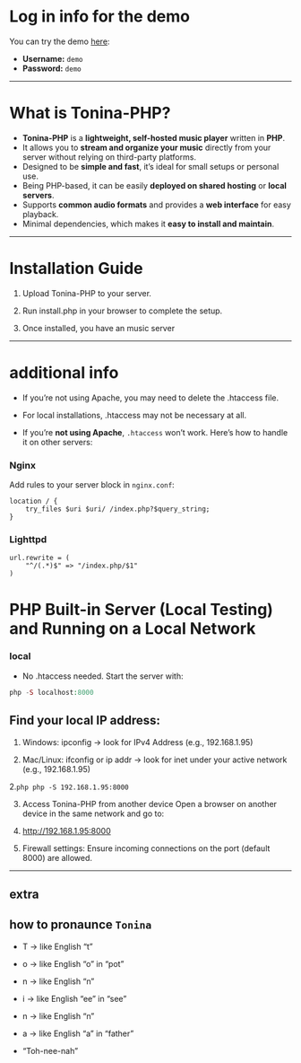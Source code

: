 # Log in info for the demo

You can try the demo [here](https://stuffbymax-playground.free.nf/):

* **Username:** `demo`
* **Password:** `demo`

---

# What is Tonina-PHP?

* **Tonina-PHP** is a **lightweight, self-hosted music player** written in **PHP**.
* It allows you to **stream and organize your music** directly from your server without relying on third-party platforms.
* Designed to be **simple and fast**, it’s ideal for small setups or personal use.
* Being PHP-based, it can be easily **deployed on shared hosting** or **local servers**.
* Supports **common audio formats** and provides a **web interface** for easy playback.
* Minimal dependencies, which makes it **easy to install and maintain**.

---

# Installation Guide

1. Upload Tonina-PHP to your server.

2. Run install.php in your browser to complete the setup.

3. Once installed, you have an music server

---

# additional info 

- If you’re not using Apache, you may need to delete the .htaccess file.

- For local installations, .htaccess may not be necessary at all.

- If you’re **not using Apache**, `.htaccess` won’t work. Here’s how to handle it on other servers:

### Nginx
Add rules to your server block in `nginx.conf`:

```nginx
location / {
    try_files $uri $uri/ /index.php?$query_string;
}
```
### Lighttpd
```Lighttpd
url.rewrite = (
    "^/(.*)$" => "/index.php/$1"
)
```

# PHP Built-in Server (Local Testing) and Running on a Local Network

### local
- No .htaccess needed. Start the server with:
```php
php -S localhost:8000
```

## Find your local IP address:

1. Windows: ipconfig → look for IPv4 Address (e.g., 192.168.1.95)

1. Mac/Linux: ifconfig or ip addr → look for inet under your active network (e.g., 192.168.1.95)

2.```php
php -S 192.168.1.95:8000```

3. Access Tonina-PHP from another device Open a browser on another device in the same network and go to:
4. http://192.168.1.95:8000

5. Firewall settings:
Ensure incoming connections on the port (default 8000) are allowed.
---

## extra

## how to pronaunce `Tonina`

- T → like English “t”

- o → like English “o” in “pot”

- n → like English “n”

- i → like English “ee” in “see”

- n → like English “n”

- a → like English “a” in “father”

- “Toh-nee-nah”





